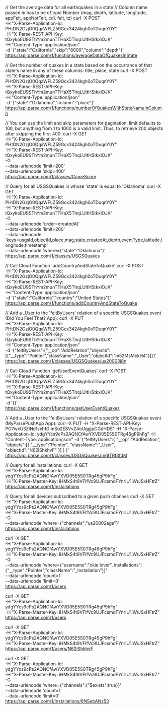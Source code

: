 // Get the average data for all earthquakes in a state
// Column name passed in has to be of type Number (mag, depth, latitude, longitude, appFelt, appNotFelt, cdi, felt, tz)
curl -X POST \
  -H "X-Parse-Application-Id: PHtDN2GzjO0QqaWFLZ59Gcx3424kgh0oTDuqnY0Y" \
  -H "X-Parse-REST-API-Key: tQxykoEU9SThYm2munTTHaX5ThqLUItHStkxlOJK" \
  -H "Content-Type: application/json" \
  -d '{"state":"California","skip":"8000","column":"depth"}' \
  https://api.parse.com/1/functions/averageDataOfQuakesInState

// Get the number of quakes in a state based on the occurrance of that state's name in any of these columns: title, place, state
curl -X POST \
-H "X-Parse-Application-Id: PHtDN2GzjO0QqaWFLZ59Gcx3424kgh0oTDuqnY0Y" \
-H "X-Parse-REST-API-Key: tQxykoEU9SThYm2munTTHaX5ThqLUItHStkxlOJK" \
-H "Content-Type: application/json" \
-d '{"state":"Oklahoma","column":"place"}' \
https://api.parse.com/1/functions/numberOfQuakesWithStateNameInColumn

// You can use the limit and skip parameters for pagination. limit defaults to 100, but anything from 1 to 1000 is a valid limit. Thus, to retrieve 200 objects after skipping the first 400:
curl -X GET \
  -H "X-Parse-Application-Id: PHtDN2GzjO0QqaWFLZ59Gcx3424kgh0oTDuqnY0Y" \
  -H "X-Parse-REST-API-Key: tQxykoEU9SThYm2munTTHaX5ThqLUItHStkxlOJK" \
  -G \
  --data-urlencode 'limit=200' \
  --data-urlencode 'skip=400' \
  https://api.parse.com/1/classes/GameScore

// Query for all USGSQuakes in whose 'state' is equal to 'Oklahoma'
curl -X GET \
-H "X-Parse-Application-Id: PHtDN2GzjO0QqaWFLZ59Gcx3424kgh0oTDuqnY0Y" \
-H "X-Parse-REST-API-Key: tQxykoEU9SThYm2munTTHaX5ThqLUItHStkxlOJK" \
-G \
--data-urlencode 'order=createdAt' \
--data-urlencode 'limit=200' \
--data-urlencode 'keys=usgsId,objectId,place,mag,state,createdAt,depth,eventType,latitude,longitude,timestamp' \
--data-urlencode 'where={"state":"Oklahoma"}' \
https://api.parse.com/1/classes/USGSQuakes

// Call Cloud Function 'addCountryAndStateToQuake'
curl -X POST \
-H "X-Parse-Application-Id: PHtDN2GzjO0QqaWFLZ59Gcx3424kgh0oTDuqnY0Y" \
-H "X-Parse-REST-API-Key: tQxykoEU9SThYm2munTTHaX5ThqLUItHStkxlOJK" \
-H "Content-Type: application/json" \
-d '{"state":"California","country":"United States"}' \
https://api.parse.com/1/functions/addCountryAndStateToQuake

// Add a _User to the 'feltByUsers' relation of a specific USGSQuakes event (Did You Feel That? App):
curl -X PUT \
-H "X-Parse-Application-Id: PHtDN2GzjO0QqaWFLZ59Gcx3424kgh0oTDuqnY0Y" \
-H "X-Parse-REST-API-Key: tQxykoEU9SThYm2munTTHaX5ThqLUItHStkxlOJK" \
-H "Content-Type: application/json" \
-d '{"feltByUsers":{"__op":"AddRelation","objects":[{"__type":"Pointer","className":"_User","objectId":"m52MsMckH4"}]}}' \
https://api.parse.com/1/classes/USGSQuakes/us20003j8n

// Call Cloud Function 'getUserEventQuakes'
curl -X POST \
-H "X-Parse-Application-Id: PHtDN2GzjO0QqaWFLZ59Gcx3424kgh0oTDuqnY0Y" \
-H "X-Parse-REST-API-Key: tQxykoEU9SThYm2munTTHaX5ThqLUItHStkxlOJK" \
-H "Content-Type: application/json" \
-d '{}' \
https://api.parse.com/1/functions/getUserEventQuakes


// Add a _User to the 'feltByUsers' relation of a specific USGSQuakes event (MyParsePushApp App):
curl -X PUT 
-H "X-Parse-REST-API-Key: PO7wxU3ZiNe1sxhfGlmSo2E8VvZ4oUggjpCGdHDS" 
-H "X-Parse-Application-Id: ydgYYcs9cPs2AQNCfAwYXVD05E5S0TRg45gP9hFg" 
-H "Content-Type: application/json" 
-d '{"feltByUsers":{
	"__op":"AddRelation",
	"objects":[{
		"__type":"Pointer",
		"className":"_User",
		"objectId":"N62iShkhvF"
	}]
	}
	}' 
	https://api.parse.com/1/classes/USGSQuakes/m6tTRt3fdM


// Query for all installations:
curl -X GET \
  -H "X-Parse-Application-Id: ydgYYcs9cPs2AQNCfAwYXVD05E5S0TRg45gP9hFg" \
  -H "X-Parse-Master-Key: iHMkS4t9VFlfVc9UJFcsmdFYnrIU1lWrJSxHFtrZ" \
  https://api.parse.com/1/installations


// Query for all devices subscribed to a given push channel:
curl -X GET \
  -H "X-Parse-Application-Id: ydgYYcs9cPs2AQNCfAwYXVD05E5S0TRg45gP9hFg" \
  -H "X-Parse-Master-Key: iHMkS4t9VFlfVc9UJFcsmdFYnrIU1lWrJSxHFtrZ" \
  -G \
  --data-urlencode 'where={"channels":"us20002egs"}' \
  https://api.parse.com/1/installations 


  curl -X GET \
  -H "X-Parse-Application-Id: ydgYYcs9cPs2AQNCfAwYXVD05E5S0TRg45gP9hFg" \
  -H "X-Parse-Master-Key: iHMkS4t9VFlfVc9UJFcsmdFYnrIU1lWrJSxHFtrZ" \
  -G \
  --data-urlencode 'where={"username":"okie lover", installations":{"__type":"Pointer","className":"_Installation"}}' \
  --data-urlencode 'count=1' \
  --data-urlencode 'limit=0' \
  https://api.parse.com/1/users

curl -X GET \
  -H "X-Parse-Application-Id: ydgYYcs9cPs2AQNCfAwYXVD05E5S0TRg45gP9hFg" \
  -H "X-Parse-Master-Key: iHMkS4t9VFlfVc9UJFcsmdFYnrIU1lWrJSxHFtrZ" \
  https://api.parse.com/1/users


curl -X GET \
  -H "X-Parse-Application-Id: ydgYYcs9cPs2AQNCfAwYXVD05E5S0TRg45gP9hFg" \
  -H "X-Parse-Master-Key: iHMkS4t9VFlfVc9UJFcsmdFYnrIU1lWrJSxHFtrZ" \
  https://api.parse.com/1/users/N62iShkhvF

curl -X GET \
  -H "X-Parse-Application-Id: ydgYYcs9cPs2AQNCfAwYXVD05E5S0TRg45gP9hFg" \
  -H "X-Parse-Master-Key: iHMkS4t9VFlfVc9UJFcsmdFYnrIU1lWrJSxHFtrZ" \
  -G \
  --data-urlencode 'where={"channels":{"$exists":true}}' \
  --data-urlencode 'count=1' \
  --data-urlencode 'limit=0' \
  https://api.parse.com/1/installations/8NSebANs53